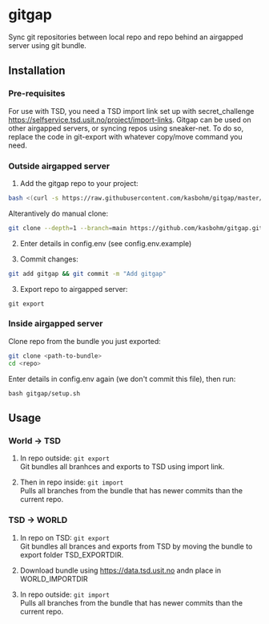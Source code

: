 # gitgap
Sync git repositories between local repo and repo behind an airgapped server using git bundle. 
## Installation
### Pre-requisites
For use with TSD, you need a TSD import link set up with secret_challenge https://selfservice.tsd.usit.no/project/import-links.
Gitgap can be used on other airgapped servers, or syncing repos using sneaker-net. To do so, replace the code in git-export with whatever copy/move command you need. 
### Outside airgapped server
1. Add the gitgap repo to your project:

```bash
bash <(curl -s https://raw.githubusercontent.com/kasbohm/gitgap/master/setup.sh)
```
Alterantively do manual clone:  
```bash
git clone --depth=1 --branch=main https://github.com/kasbohm/gitgap.git && rm -rf gitgap/.git && sh gitgap/setup.sh
```
2. Enter details in config.env (see config.env.example)

3. Commit changes:
```bash
git add gitgap && git commit -m "Add gitgap"
```
3. Export repo to airgapped server:
```
git export
```

### Inside airgapped server
Clone repo from the bundle you just exported:
```bash
git clone <path-to-bundle>
cd <repo>
```

Enter details in config.env again (we don't commit this file), then run:  
```
bash gitgap/setup.sh
```


## Usage
### World -> TSD
1. In repo outside: ```git export```  
Git bundles all branhces and exports to TSD using import link.

 
2. Then in repo inside: ```git import```  
Pulls all branches from the bundle that has newer commits than the current repo.

### TSD -> WORLD
1. In repo on TSD: ```git export```  
Git bundles all brances and exports from TSD by moving the bundle to export folder TSD_EXPORTDIR.

2. Download bundle using https://data.tsd.usit.no andn place in WORLD_IMPORTDIR  
3. In repo outside: ```git import```  
Pulls all branches from the bundle that has newer commits than the current repo.
